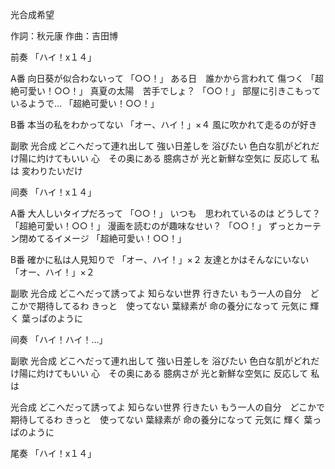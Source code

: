 光合成希望

作詞：秋元康
作曲：吉田博

前奏
「ハイ！x１４」 

A番
向日葵が似合わないって 「○○！」 
ある日　誰かから言われて
傷つく 「超絶可愛い！○○！」 
真夏の太陽　苦手でしょ？ 「○○！」 
部屋に引きこもっているようで… 「超絶可愛い！○○！」 

B番
本当の私をわかってない 「オー、ハイ！」×４ 
風に吹かれて走るのが好き

副歌
光合成
どこへだって連れ出して
強い日差しを
浴びたい
色白な肌がどれだけ陽に灼けてもいい
心　その奥にある
臆病さが
光と新鮮な空気に
反応して
私は
変わりたいだけ

间奏
「ハイ！x１４」 

A番
大人しいタイプだろって 「○○！」 
いつも　思われているのは
どうして？ 「超絶可愛い！○○！」 
漫画を読むのが趣味なせい？ 「○○！」 
ずっとカーテン閉めてるイメージ 「超絶可愛い！○○！」 

B番
確かに私は人見知りで 「オー、ハイ！」×２ 
友達とかはそんなにいない 「オー、ハイ！」×２ 

副歌
光合成
どこへだって誘ってよ
知らない世界
行きたい
もう一人の自分　どこかで期待してるわ
きっと　使ってない
葉緑素が
命の養分になって
元気に
輝く
葉っぱのように

间奏
「ハイ！ハイ！…」 

副歌
光合成
どこへだって連れ出して
強い日差しを
浴びたい
色白な肌がどれだけ陽に灼けてもいい
心　その奥にある
臆病さが
光と新鮮な空気に
反応して
私は

光合成
どこへだって誘ってよ
知らない世界
行きたい
もう一人の自分　どこかで期待してるわ
きっと　使ってない
葉緑素が
命の養分になって
元気に
輝く
葉っぱのように

尾奏
「ハイ！x１４」 